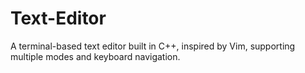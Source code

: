 # Text-Editor
A terminal-based text editor built in C++, inspired by Vim, supporting multiple modes and keyboard navigation.
